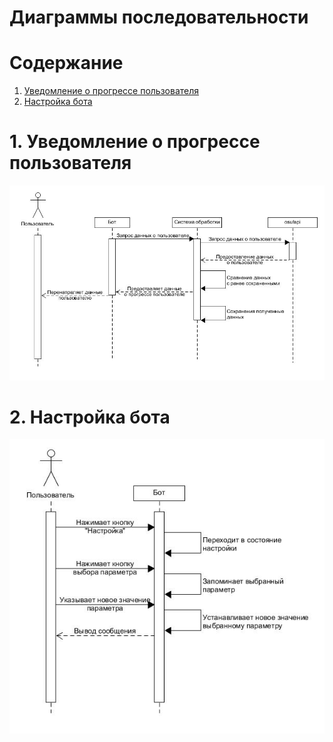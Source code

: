 # Диаграммы последовательности

# Содержание
1. [Уведомление о прогрессе пользователя](#1)  
2. [Настройка бота](#2)  

<a name="1"/>

# 1. Уведомление о прогрессе пользователя
![Диаграмма активностей 1](/docs/diagrams/images/Sequence1.jpg)

<a name="2"/>

# 2. Настройка бота
![Диаграмма активностей 2](/docs/diagrams/images/Sequence2.jpg)
